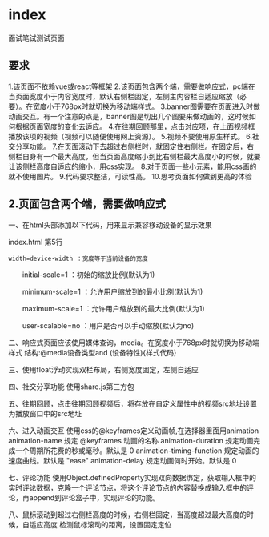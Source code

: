 # index
面试笔试测试页面


## 要求
1.该页面不依赖vue或react等框架
2.该页面包含两个端，需要做响应式，pc端在当页面宽度小于内容宽度时，默认右侧栏固定，左侧主内容栏自适应缩放（必要）。在宽度小于768px时就切换为移动端样式。
3.banner图需要在页面进入时做动画交互。有一个注意的点是，banner图是切出几个图要来做动画的，这时候如何根据页面宽度的变化去适应。
4.在往期回顾那里，点击对应项，在上面视频框播放该项的视频（视频可以随便使用网上资源）。
5.视频不要使用原生样式。
6.社交分享功能。
7.在页面滚动下去超过右侧栏时，就固定住右侧栏。在固定后，右侧栏自身有一个最大高度，但当页面高度缩小到比右侧栏最大高度小的时候，就要让该侧栏高度自适应的缩小，用css实现。
8.对于页面一些小元素，能用css画的就不使用图片。
9.代码要求整洁，可读性高。
10.思考页面如何做到更高的体验

## 2.页面包含两个端，需要做响应式
一、在html头部添加以下代码，用来显示兼容移动设备的显示效果

index.html 第5行<meta name="viewport" content="width=device-width, initial-scale=1, maximum-scale=1, user-scalable=no">

    width=device-width ：宽度等于当前设备的宽度

　　initial-scale=1 ：初始的缩放比例(默认为1)

　　minimum-scale=1 ：允许用户缩放到的最小比例(默认为1)

　　maximum-scale=1 ：允许用户缩放到的最大比例(默认为1)

　　user-scalable=no ：用户是否可以手动缩放(默认为no)

二、响应式页面应该使用媒体查询，media。在宽度小于768px时就切换为移动端样式
结构:@media设备类型and (设备特性){样式代码｝

三、使用float浮动实现双栏布局，右侧宽度固定，左侧自适应


四、社交分享功能
使用share.js第三方包

五、往期回顾，点击往期回顾视频后，将存放在自定义属性中的视频src地址设置为播放窗口中的src地址

六、进入动画交互
使用css的@keyframes定义动画帧,在选择器里面用animation
animation-name	规定 @keyframes 动画的名称
animation-duration	规定动画完成一个周期所花费的秒或毫秒。默认是 0
animation-timing-function	规定动画的速度曲线。默认是 "ease"
animation-delay	规定动画何时开始。默认是 0

七、评论功能
使用Object.definedProperty实现双向数据绑定，获取输入框中的实时评论数据，克隆一个评论节点，将这个评论节点的内容替换成输入框中的评论，再append到评论盒子中，实现评论的功能。

八、鼠标滚动到超过右侧栏高度的时候，右侧栏固定，当高度超过最大高度的时候，自适应高度
检测鼠标滚动的距离，设置固定定位
    

